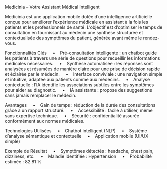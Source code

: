 Medicinia – Votre Assistant Médical Intelligent

Medicinia est une application mobile dotée d’une intelligence artificielle conçue pour améliorer l’expérience médicale en assistant à la fois les patients et les professionnels de santé. L’objectif est d’optimiser le temps de consultation en fournissant au médecin une synthèse structurée et contextualisée des symptômes du patient, générée avant même le rendez-vous.

Fonctionnalités Clés
    •    Pré-consultation intelligente : un chatbot guide les patients à travers une série de questions pour recueillir les informations médicales nécessaires.
    •    Synthèse automatisée : les réponses sont analysées et résumées de manière claire pour une prise de décision rapide et éclairée par le médecin.
    •    Interface conviviale : une navigation simple et intuitive, adaptée aux patients comme aux médecins.
    •    Analyse contextuelle : l’IA identifie les associations subtiles entre les symptômes pour aider au diagnostic.
    •    IA assistante : propose des suggestions sans jamais remplacer le médecin.

Avantages
    •    Gain de temps : réduction de la durée des consultations grâce à un rapport structuré.
    •    Accessibilité : facile à utiliser, même sans expertise technique.
    •    Sécurité : confidentialité assurée conformément aux normes médicales.

Technologies Utilisées
    •    Chatbot intelligent (NLP)
    •    Système d’analyse sémantique et contextuelle
    •    Application mobile (UI/UX simple)

Exemple de Résultat
    •    Symptômes détectés : headache, chest pain, dizziness, etc.
    •    Maladie identifiée : Hypertension
    •    Probabilité estimée : 82.81 %
